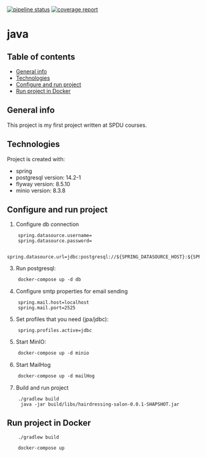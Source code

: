 [![pipeline status](https://gitlab.com/anyalebedenko13/java/badges/main/pipeline.svg)](https://gitlab.com/anyalebedenko13/java/-/commits/main)
[![coverage report](https://gitlab.com/anyalebedenko13/java/badges/main/coverage.svg)](https://gitlab.com/anyalebedenko13/java/-/commits/main)

# java

## Table of contents

* [General info](#general-info)
* [Technologies](#technologies)
* [Configure and run project](#Configure-and-run-project)
* [Run project in Docker](#Run-project-in-Docker)

## General info

This project is my first project written at SPDU courses.

## Technologies

Project is created with:
* spring
* postgresql version: 14.2-1
* flyway version: 8.5.10
* minio version: 8.3.8

## Configure and run project

1. Configure db connection

```properties
    spring.datasource.username=
    spring.datasource.password=
```

```properties
    spring.datasource.url=jdbc:postgresql://${SPRING_DATASOURCE_HOST}:${SPRING_DATASOURCE_PORT}/${SPRING_DATASOURCE_SCHEMA}
```

3. Run postgresql:

```dockerfile
    docker-compose up -d db
```

4. Configure smtp properties for email sending

```properties
    spring.mail.host=localhost
    spring.mail.port=2525
```

5. Set profiles that you need (jpa/jdbc):

```properties
    spring.profiles.active=jdbc
```

5. Start MinIO:

```dockerfile
    docker-compose up -d minio
```

6. Start MailHog

```dockerfile
    docker-compose up -d mailHog
```

7. Build and run project

```shell
    ./gradlew build
     java -jar build/libs/hairdressing-salon-0.0.1-SHAPSHOT.jar
```

## Run project in Docker

```shell
    ./gradlew build
```
```dockerfile
    docker-compose up
```